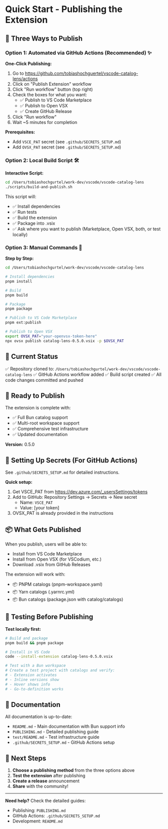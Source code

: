 # Quick Start - Publishing the Extension

## 🎯 Three Ways to Publish

### Option 1: Automated via GitHub Actions (Recommended) ✨

**One-Click Publishing:**

1. Go to <https://github.com/tobiashochguertel/vscode-catalog-lens/actions>
2. Click on "Publish Extension" workflow
3. Click "Run workflow" button (top right)
4. Check the boxes for what you want:
   - ✅ Publish to VS Code Marketplace
   - ✅ Publish to Open VSX
   - ✅ Create GitHub Release
5. Click "Run workflow"
6. Wait ~5 minutes for completion

**Prerequisites:**

- Add `VSCE_PAT` secret (see `.github/SECRETS_SETUP.md`)
- Add `OVSX_PAT` secret (see `.github/SECRETS_SETUP.md`)

### Option 2: Local Build Script 🛠️

**Interactive Script:**

```bash
cd /Users/tobiashochgurtel/work-dev/vscode/vscode-catalog-lens
./scripts/build-and-publish.sh
```

This script will:

- ✅ Install dependencies
- ✅ Run tests
- ✅ Build the extension
- ✅ Package into .vsix
- ✅ Ask where you want to publish (Marketplace, Open VSX, both, or test locally)

### Option 3: Manual Commands 🔧

**Step by Step:**

```bash
cd /Users/tobiashochgurtel/work-dev/vscode/vscode-catalog-lens

# Install dependencies
pnpm install

# Build
pnpm build

# Package
pnpm package

# Publish to VS Code Marketplace
pnpm ext:publish

# Publish to Open VSX
export OVSX_PAT="your-openvsx-token-here"
npx ovsx publish catalog-lens-0.5.0.vsix -p $OVSX_PAT
```

## 📝 Current Status

✅ Repository cloned to: `/Users/tobiashochgurtel/work-dev/vscode/vscode-catalog-lens`
✅ GitHub Actions workflow added
✅ Build script created
✅ All code changes committed and pushed

## 🚀 Ready to Publish

The extension is complete with:

- ✅ Full Bun catalog support
- ✅ Multi-root workspace support
- ✅ Comprehensive test infrastructure
- ✅ Updated documentation

**Version:** 0.5.0

## 🔑 Setting Up Secrets (For GitHub Actions)

See `.github/SECRETS_SETUP.md` for detailed instructions.

**Quick setup:**

1. Get VSCE_PAT from <https://dev.azure.com/_usersSettings/tokens>
2. Add to GitHub: Repository Settings → Secrets → New secret
   - Name: `VSCE_PAT`
   - Value: [your token]
3. OVSX_PAT is already provided in the instructions

## 📦 What Gets Published

When you publish, users will be able to:

- Install from VS Code Marketplace
- Install from Open VSX (for VSCodium, etc.)
- Download .vsix from GitHub Releases

The extension will work with:

- 📦 PNPM catalogs (pnpm-workspace.yaml)
- 📦 Yarn catalogs (.yarnrc.yml)
- 📦 Bun catalogs (package.json with catalog/catalogs)

## 🧪 Testing Before Publishing

**Test locally first:**

```bash
# Build and package
pnpm build && pnpm package

# Install in VS Code
code --install-extension catalog-lens-0.5.0.vsix

# Test with a Bun workspace
# Create a test project with catalogs and verify:
# - Extension activates
# - Inline versions show
# - Hover shows info
# - Go-to-definition works
```

## 📖 Documentation

All documentation is up-to-date:

- `README.md` - Main documentation with Bun support info
- `PUBLISHING.md` - Detailed publishing guide
- `test/README.md` - Test infrastructure guide
- `.github/SECRETS_SETUP.md` - GitHub Actions setup

## 🎉 Next Steps

1. **Choose a publishing method** from the three options above
2. **Test the extension** after publishing
3. **Create a release** announcement
4. **Share** with the community!

---

**Need help?** Check the detailed guides:

- Publishing: `PUBLISHING.md`
- GitHub Actions: `.github/SECRETS_SETUP.md`
- Development: `README.md`
